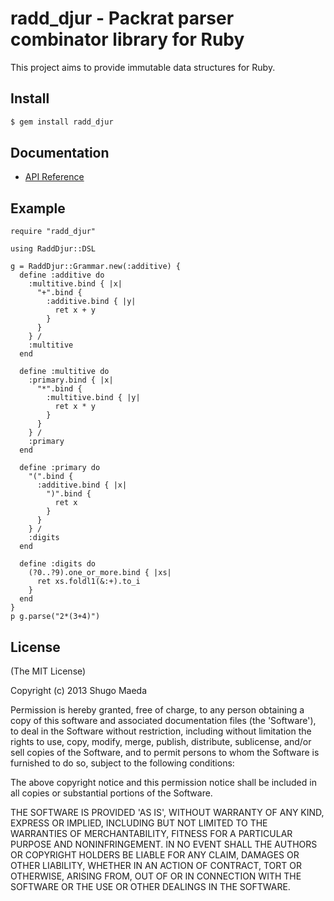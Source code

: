 radd\_djur - Packrat parser combinator library for Ruby
=======================================================

This project aims to provide immutable data structures for Ruby.

Install
-------

```bash
$ gem install radd_djur
```

Documentation
-------------

* [API Reference](http://rubydoc.info/github/shugo/radd_djur/frames)

Example
-------

    require "radd_djur"

    using RaddDjur::DSL

    g = RaddDjur::Grammar.new(:additive) {
      define :additive do
        :multitive.bind { |x|
          "+".bind {
            :additive.bind { |y|
              ret x + y
            }
          }
        } /
        :multitive
      end

      define :multitive do
        :primary.bind { |x|
          "*".bind {
            :multitive.bind { |y|
              ret x * y
            }
          }
        } /
        :primary
      end

      define :primary do
        "(".bind {
          :additive.bind { |x|
            ")".bind {
              ret x
            }
          }
        } /
        :digits
      end

      define :digits do
        (?0..?9).one_or_more.bind { |xs|
          ret xs.foldl1(&:+).to_i
        }
      end
    }
    p g.parse("2*(3+4)")

License
-------

(The MIT License)

Copyright (c) 2013 Shugo Maeda

Permission is hereby granted, free of charge, to any person obtaining
a copy of this software and associated documentation files (the
'Software'), to deal in the Software without restriction, including
without limitation the rights to use, copy, modify, merge, publish,
distribute, sublicense, and/or sell copies of the Software, and to
permit persons to whom the Software is furnished to do so, subject to
the following conditions:

The above copyright notice and this permission notice shall be
included in all copies or substantial portions of the Software.

THE SOFTWARE IS PROVIDED 'AS IS', WITHOUT WARRANTY OF ANY KIND,
EXPRESS OR IMPLIED, INCLUDING BUT NOT LIMITED TO THE WARRANTIES OF
MERCHANTABILITY, FITNESS FOR A PARTICULAR PURPOSE AND NONINFRINGEMENT.
IN NO EVENT SHALL THE AUTHORS OR COPYRIGHT HOLDERS BE LIABLE FOR ANY
CLAIM, DAMAGES OR OTHER LIABILITY, WHETHER IN AN ACTION OF CONTRACT,
TORT OR OTHERWISE, ARISING FROM, OUT OF OR IN CONNECTION WITH THE
SOFTWARE OR THE USE OR OTHER DEALINGS IN THE SOFTWARE.
